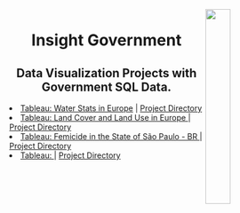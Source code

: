 <img align="right" width=30% src="https://logos-world.net/wp-content/uploads/2021/10/Tableau-Emblem-700x394.png"/>
<h1 align=center>Insight Government</h1>
<h2 align=center>Data Visualization Projects with Government SQL Data.</h2>

<li><a href='https://public.tableau.com/views/WaterStatsEU/WaterEUDashboard?:language=en-US&:display_count=n&:origin=viz_share_link'>Tableau: Water Stats in Europe</a> | <a href='https://github.com/gabrielalastra/WaterStatsEU'>Project Directory</a></li>

<li><a href='https://public.tableau.com/views/landcoverEU/Dashboard?:language=en-US&:display_count=n&:origin=viz_share_link'>Tableau: Land Cover and Land Use in Europe </a> | <a href='https://github.com/gabrielalastra/LandcoverEU'>Project Directory</a></li>

<li><a href='https://public.tableau.com/views/Femicide_SP-BR/DashboardFeminicidio?:language=pt-BR&:display_count=n&:origin=viz_share_link'>Tableau: Femicide in the State of São Paulo - BR </a> | <a href='https://github.com/gabrielalastra/FemicidesSP'>Project Directory</a></li>

<li><a href=''>Tableau: </a> | <a href=''>Project Directory</a></li>
